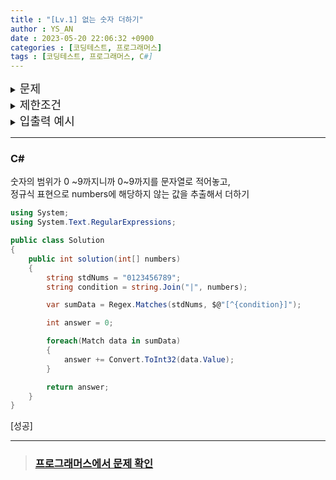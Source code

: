 ```yaml
---
title : "[Lv.1] 없는 숫자 더하기"
author : YS_AN
date : 2023-05-20 22:06:32 +0900
categories : [코딩테스트, 프로그래머스]
tags : [코딩테스트, 프로그래머스, C#]
---
```


<details>
  <summary><font size= "4">문제</font></summary>
  
 0부터 9까지의 숫자 중 일부가 들어있는 정수 배열 numbers가 매개변수로 주어집니다. numbers에서 찾을 수 없는 0부터 9까지의 숫자를 모두 찾아 더한 수를 return 하도록 solution 함수를 완성해주세요.<br><br>


</details>
    
<details> 
    <summary><font size= "4">제한조건</font></summary>

    <ul>
        <li> 1 ≤ numbers의 길이 ≤ 9 </li>
        <li> 0 ≤ numbers의 모든 원소 ≤ 9 </li>
        <li> numbers의 모든 원소는 서로 다릅니다. </li>
    </ul>
    
    <br>

</details>

<details>
  <summary><font size= "4">입출력 예시</font></summary>

    <table>
        <tr>
            <td>numbers</td>
	        <td>result</td>
        </tr>
        <tr>
            <td>[1,2,3,4,6,7,8,0]</td>
            <td>14</td>
        </tr>
        <tr>
            <td>[5,8,4,0,6,7,9]</td>
            <td>6</td>
        </tr>
    </table>

</details>

---

### C#
숫자의 범위가 0 ~9까지니까 0~9까지를 문자열로 적어놓고, <br>
정규식 표현으로 numbers에 해당하지 않는 값을 추출해서 더하기

```csharp
using System;
using System.Text.RegularExpressions;

public class Solution
{
	public int solution(int[] numbers)
	{
		string stdNums = "0123456789";
		string condition = string.Join("|", numbers);

		var sumData = Regex.Matches(stdNums, $@"[^{condition}]");

		int answer = 0;

		foreach(Match data in sumData)
		{
			answer += Convert.ToInt32(data.Value);
		}

		return answer;
	}
}

```

[성공]

---
> ### [프로그래머스에서 문제 확인](https://school.programmers.co.kr/learn/courses/30/lessons/86051)
